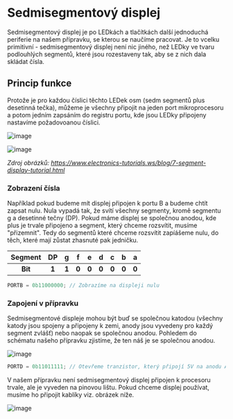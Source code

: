 # Sedmisegmentový displej


Sedmisegmentový displej je po LEDkách a tlačítkách další jednoduchá periferie na našem přípravku, se kterou se naučíme pracovat. Je to vcelku primitivní - sedmisegmentový displej není nic jiného, než LEDky ve tvaru podlouhlých segmentů, které jsou rozestaveny tak, aby se z nich dala skládat čísla.

## Princip funkce
Protože je pro každou číslici těchto LEDek osm (sedm segmentů plus desetinná tečka), můžeme je všechny připojit na jeden port mikroprocesoru a potom jedním zapsáním do registru portu, kde jsou LEDky připojeny nastavíme požadovoanou číslici.

![image](https://github.com/user-attachments/assets/4ca40da4-f47b-48d5-8bcc-c5c16d119e3e)


![image](https://github.com/user-attachments/assets/60f7e6fe-8fc7-4d36-a042-779cb9903295)

*Zdroj obrázků: https://www.electronics-tutorials.ws/blog/7-segment-display-tutorial.html* 

### Zobrazení čísla
Například pokud budeme mít displej připojen k portu B a budeme chtít zapsat nulu. Nula vypadá tak, že svítí všechny segmenty, kromě segmentu g a desetinné tečny (DP). Pokud máme displej se společnou anodou, kde plus je trvale připojeno a segment, který chceme rozsvítit, musíme "přizemnit". Tedy do segmentů které chceme rozsvítit zapíášeme nulu, do těch, které mají zůstat zhasnuté pak jedničku.

|Segment| DP    | g    | f    | e    | d    | c    | b    | a    | 
|:----:|:----:|:----:|:----:|:----:|:----:|:----:|:----:|:----:| 
|**Bit**|  **1**| **1**| **0**|  **0** | **0** | **0** | **0** | **0** | 

```C
PORTB = 0b11000000; // Zobrazíme na displeji nulu
```

### Zapojení v přípravku
Sedmisegmentové displeje mohou být buď se společnou katodou (všechny katody jsou spojeny a připojeny k zemi, anody jsou vyvedeny pro každý segment zvlášť) nebo naopak se společnou anodou. Pohledem do schématu našeho přípravku zjistíme, že ten náš je se společnou anodou.

![image](https://github.com/user-attachments/assets/d7519c09-32a6-4c2c-b350-a08d664351e7)

```C
PORTD = 0b11011111; // Otevřeme tranzistor, který připojí 5V na anodu AN6 (na přípravku nejvíc vlevo).
```

V našem přípravku není sedmisegmentový displej připojen k procesoru trvale, ale je vyveden na pinovou lištu. Pokud chceme displej používat, musíme ho připojit kablíky viz. obrázek níže.

![image](https://github.com/user-attachments/assets/1320cb6d-6883-4c99-9c53-15064df9df56)


